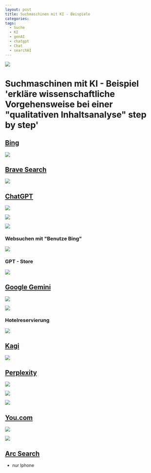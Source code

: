 ```yaml
---
layout: post
title: Suchmaschinen mit KI - Beispiele
categories: 
tags:
  - Suche
  - KI
  - genAI
  - chatgpt
  - Chat
  - searchAI
---
```

![](../pics/2024-06-12-KI-suchmaschinen_image_1.png)
# Suchmaschinen mit KI - Beispiel 'erkläre wissenschaftliche Vorgehensweise bei einer "qualitativen Inhaltsanalyse" step by step'

## [**Bing**](https://bing.com)

![](../pics/2024-06-12-KI-suchmaschinen_image_2.png)

## [**Brave Search**](https://search.brave.com)

![](../pics/2024-06-12-KI-suchmaschinen_image_3.png)
  
## [**ChatGPT**](https://chatgpt.com)

![](../pics/2024-06-12-KI-suchmaschinen_image_4.png)

![](../pics/2024-06-12-KI-suchmaschinen_image_5.png)

![](../pics/2024-06-12-KI-suchmaschinen_image_6.png)


### Websuchen mit "Benutze Bing" 
![](../pics/2024-06-12-KI-suchmaschinen_image_7.png)
### GPT - Store
![](../pics/2024-06-12-KI-suchmaschinen_image_8.png)

    
##  [**Google Gemini**](https://gemini.google.com)

![](../pics/2024-06-12-KI-suchmaschinen_image_9.png)

![](../pics/2024-06-12-KI-suchmaschinen_image_10.png)
### Hotelreservierung 
![](../pics/2024-06-12-KI-suchmaschinen_image_11.png)

##  [**Kagi**](https://kagi.com)

![](../pics/2024-06-12-KI-suchmaschinen_image_12.png)
## [**Perplexity**](https://www.perplexity.ai)

![](../pics/2024-06-12-KI-suchmaschinen_image_13.png)


![](../pics/2024-06-12-KI-suchmaschinen_image_14.png)


![](../pics/2024-06-12-KI-suchmaschinen_image_15.png)
## [**You.com**](https://you.com)

![](../pics/2024-06-12-KI-suchmaschinen_image_16.png)


![](../pics/2024-06-12-KI-suchmaschinen_image_17.png)


##  [**Arc Search**](https://apps.apple.com/us/app/arc-search-find-it-faster/id6472513080)

- nur Iphone 

